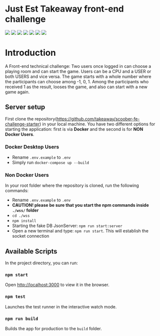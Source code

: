 # Just Est Takeaway front-end challenge

![](https://img.shields.io/badge/Code-NodeJs-informational?style=flat&logo=Node.js&logoColor=white&color=2bbc8a)
![](https://img.shields.io/badge/Code-Typescript-informational?style=flat&logo=typescript&logoColor=white&color=2bbc8a)
![](https://img.shields.io/badge/Editor-VsCode-informational?style=flat&logo=visualstudio&logoColor=white&color=2bbc8a)
![](https://img.shields.io/badge/Code-JsonServer-informational?style=flat&logo=json&logoColor=white&color=2bbc8a)
![](https://img.shields.io/badge/Tools-Socket.io-informational?style=flat&logo=socket.io&logoColor=white&color=2bbc8a)
![](https://img.shields.io/badge/Tools-Docker.io-informational?style=flat&logo=Docker&logoColor=white&color=2bbc8a)
![](https://img.shields.io/badge/Package-Npm-informational?style=flat&logo=npm&logoColor=white&color=2bbc8a)


# Introduction
A Front-end technical challenge: Two users once logged in can choose a playing room and can start the  game. Users can be a CPU and a USER or both USERS and vice versa. The game starts with a whole number where the participants can choose among -1, 0, 1. Among the participants who received 1 as the result, looses the game, and also can start with a new game again.
​

## Server setup
First clone the repository(https://github.com/takeaway/scoober-fe-challenge-starter) in your local machine. You have two different options for starting the application: first is via **Docker** and the second is for **NON Docker Users**.

### **Docker Desktop Users**

 - Rename `.env.example` to `.env` 
 - Simply run `docker-compose up --build`

### **Non Docker Users**
In your root folder where the repository is cloned, run the following commands:
 - Rename `.env.example` to `.env` 
 - **CAUTION! please be sure that you start the npm commands inside `./wss/` folder**
 - `cd ./wss`
 - `npm install`
 - Starting the fake DB JsonServer: `npm run start:server` 
 - Open a new terminal and type: `npm run start`. This will establish the socket connection 

## Available Scripts

In the project directory, you can run:

### `npm start`

Open [http://localhost:3000](http://localhost:3000) to view it in the browser.

### `npm test`

Launches the test runner in the interactive watch mode.

### `npm run build`

Builds the app for production to the `build` folder.

